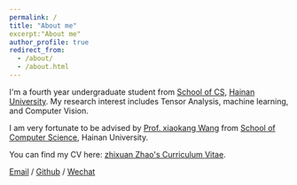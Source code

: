 ```yaml
---
permalink: /
title: "About me"
excerpt:"About me"
author_profile: true
redirect_from: 
  - /about/
  - /about.html
---
```


I'm a fourth year undergraduate student from [School of CS](https://cs.hainanu.edu.cn/), [Hainan University](https://www.hainanu.edu.cn/). My research interest includes Tensor Analysis, machine learning, and Computer Vision.

I am very fortunate to be advised by [Prof. xiaokang Wang](https://cs.hainanu.edu.cn/info/1104/2323.htm) from [School of Computer Science](https://cs.hainanu.edu.cn/), Hainan University.

You can find my CV here: [zhixuan Zhao's Curriculum Vitae](../assets/Curriculum_Vitae.pdf).

[Email](mailto:20213006917@hainanu.edu.cn) / [Github](https://github.com/zzx322) / [Wechat](../images/wechat.jpg)
